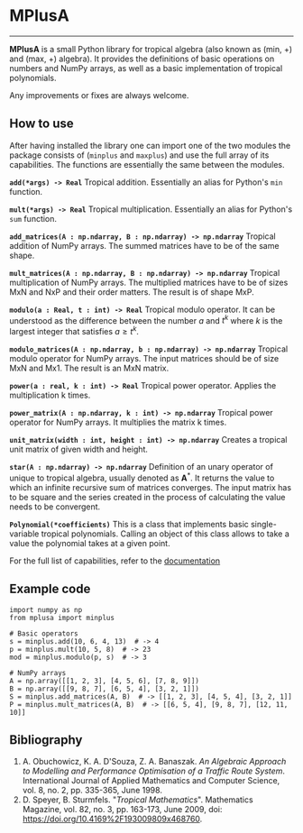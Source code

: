 # MPlusA
---
**MPlusA** is a small Python library for tropical algebra (also known as (min, +) and (max, +) algebra). It provides the definitions of basic operations on numbers and NumPy arrays, as well as a basic implementation of tropical polynomials.

Any improvements or fixes are always welcome.

## How to use
After having installed the library one can import one of the two modules the package consists of (`minplus` and `maxplus`) and use the full array of its capabilities. The functions are essentially the same between the modules.

**`add(*args) -> Real`**
	Tropical addition. Essentially an alias for Python's `min` function.

**`mult(*args) -> Real`**
	Tropical multiplication. Essentially an alias for Python's `sum` function.

**`add_matrices(A : np.ndarray, B : np.ndarray) -> np.ndarray`**
	Tropical addition of NumPy arrays. The summed matrices have to be of the same shape.

**`mult_matrices(A : np.ndarray, B : np.ndarray) -> np.ndarray`**
	Tropical multiplication of NumPy arrays. The multiplied matrices have to be of sizes MxN and NxP and their order matters. The result is of shape MxP.

**`modulo(a : Real, t : int) -> Real`**
	Tropical modulo operator. It can be understood as the difference between the number $a$ and $t^k$ where $k$ is the largest integer that satisfies $a \geq t^k$.

**`modulo_matrices(A : np.ndarray, b : np.ndarray) -> np.ndarray`**
	Tropical modulo operator for NumPy arrays. The input matrices should be of size MxN and Mx1. The result is an MxN matrix.

**`power(a : real, k : int) -> Real`**
	Tropical power operator.  Applies the multiplication k times.

**`power_matrix(A : np.ndarray, k : int) -> np.ndarray`**
	Tropical power operator for NumPy arrays. It multiplies the matrix k times.

**`unit_matrix(width : int, height : int) -> np.ndarray`**
	Creates a tropical unit matrix of given width and height.

**`star(A : np.ndarray) -> np.ndarray`**
	Definition of an unary operator of unique to tropical algebra, usually denoted as $\mathbf{A}^*$. It returns the value to which an infinite recursive sum of matrices converges. The input matrix has to be square and the series created in the process of calculating the value needs to be convergent.

**`Polynomial(*coefficients)`**
	This is a class that implements basic single-variable tropical polynomials. Calling an object of this class allows to take a value the polynomial takes at a given point.

For the full list of capabilities, refer to the [documentation](https://hadelekw.github.io/mplusa-docs.html)

## Example code
```
import numpy as np
from mplusa import minplus

# Basic operators
s = minplus.add(10, 6, 4, 13)  # -> 4
p = minplus.mult(10, 5, 8)  # -> 23
mod = minplus.modulo(p, s)  # -> 3

# NumPy arrays
A = np.array([[1, 2, 3], [4, 5, 6], [7, 8, 9]])
B = np.array([[9, 8, 7], [6, 5, 4], [3, 2, 1]])
S = minplus.add_matrices(A, B)  # -> [[1, 2, 3], [4, 5, 4], [3, 2, 1]]
P = minplus.mult_matrices(A, B)  # -> [[6, 5, 4], [9, 8, 7], [12, 11, 10]]
```

## Bibliography
1. A. Obuchowicz, K. A. D'Souza, Z. A. Banaszak. *An Algebraic Approach to Modelling and Performance Optimisation of a Traffic Route System*. International Journal of Applied Mathematics and Computer Science, vol. 8, no. 2, pp. 335-365, June 1998.
2. D. Speyer, B. Sturmfels. "*Tropical Mathematics*". Mathematics Magazine, vol. 82, no. 3, pp. 163-173, June 2009, doi: https://doi.org/10.4169%2F193009809x468760.
